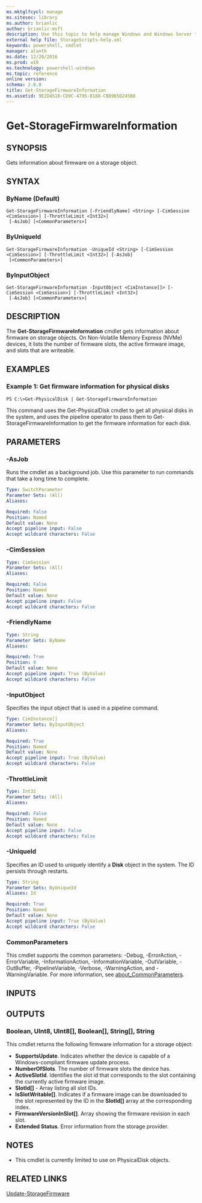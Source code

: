 ```yaml
---
ms.mktglfcycl: manage
ms.sitesec: library
ms.author: brianlic
author: brianlic-msft
description: Use this topic to help manage Windows and Windows Server technologies with Windows PowerShell.
external help file: StorageScripts-help.xml
keywords: powershell, cmdlet
manager: alanth
ms.date: 12/20/2016
ms.prod: w10
ms.technology: powershell-windows
ms.topic: reference
online version: 
schema: 2.0.0
title: Get-StorageFirmwareInformation
ms.assetid: 9E2D4518-CD9C-4795-8188-CB8965D245B8
---
```


# Get-StorageFirmwareInformation

## SYNOPSIS
Gets information about firmware on a storage object.

## SYNTAX

### ByName (Default)
```
Get-StorageFirmwareInformation [-FriendlyName] <String> [-CimSession <CimSession>] [-ThrottleLimit <Int32>]
 [-AsJob] [<CommonParameters>]
```

### ByUniqueId
```
Get-StorageFirmwareInformation -UniqueId <String> [-CimSession <CimSession>] [-ThrottleLimit <Int32>] [-AsJob]
 [<CommonParameters>]
```

### ByInputObject
```
Get-StorageFirmwareInformation -InputObject <CimInstance[]> [-CimSession <CimSession>] [-ThrottleLimit <Int32>]
 [-AsJob] [<CommonParameters>]
```

## DESCRIPTION
The **Get-StorageFirmwareInformation** cmdlet gets information about firmware on storage objects.
On Non-Volatile Memory Express (NVMe) devices, it lists the number of firmware slots, the active firmware image, and slots that are writeable.

## EXAMPLES

### Example 1: Get firmware information for physical disks
```
PS C:\>Get-PhysicalDisk | Get-StorageFirmwareInformation
```

This command uses the Get-PhysicalDisk cmdlet to get all physical disks in the system, and uses the pipeline operator to pass them to Get-StorageFirmwareInformation to get the firmware information for each disk.

## PARAMETERS

### -AsJob
Runs the cmdlet as a background job. Use this parameter to run commands that take a long time to complete.

```yaml
Type: SwitchParameter
Parameter Sets: (All)
Aliases: 

Required: False
Position: Named
Default value: None
Accept pipeline input: False
Accept wildcard characters: False
```

### -CimSession


```yaml
Type: CimSession
Parameter Sets: (All)
Aliases: 

Required: False
Position: Named
Default value: None
Accept pipeline input: False
Accept wildcard characters: False
```

### -FriendlyName


```yaml
Type: String
Parameter Sets: ByName
Aliases: 

Required: True
Position: 0
Default value: None
Accept pipeline input: True (ByValue)
Accept wildcard characters: False
```

### -InputObject
Specifies the input object that is used in a pipeline command.

```yaml
Type: CimInstance[]
Parameter Sets: ByInputObject
Aliases: 

Required: True
Position: Named
Default value: None
Accept pipeline input: True (ByValue)
Accept wildcard characters: False
```

### -ThrottleLimit


```yaml
Type: Int32
Parameter Sets: (All)
Aliases: 

Required: False
Position: Named
Default value: None
Accept pipeline input: False
Accept wildcard characters: False
```

### -UniqueId
Specifies an ID used to uniquely identify a **Disk** object in the system.
The ID persists through restarts.

```yaml
Type: String
Parameter Sets: ByUniqueId
Aliases: Id

Required: True
Position: Named
Default value: None
Accept pipeline input: True (ByValue)
Accept wildcard characters: False
```

### CommonParameters
This cmdlet supports the common parameters: -Debug, -ErrorAction, -ErrorVariable, -InformationAction, -InformationVariable, -OutVariable, -OutBuffer, -PipelineVariable, -Verbose, -WarningAction, and -WarningVariable. For more information, see [about_CommonParameters](http://go.microsoft.com/fwlink/?LinkID=113216).

## INPUTS

## OUTPUTS

### Boolean, UInt8, UInt8[], Boolean[], String[], String
This cmdlet returns the following firmware information for a storage object: 

- **SupportsUpdate**.
Indicates whether the device is capable of a Windows-compliant firmware update process. 
- **NumberOfSlots**.
The number of firmware slots the device has. 
- **ActiveSlotId**.
Identifies the slot id that corresponds to the slot containing the currently active firmware image. 
- **SlotId\[\]** - Array listing all slot IDs. 
- **IsSlotWritable\[\]**.
Indicates if a firmware image can be downloaded to the slot represented by the ID in the **SlotId\[\]** array at the corresponding index. 
- **FirmwareVersionInSlot\[\]**.
Array showing the firmware revision in each slot. 
- **Extended Status**.
Error information from the storage provider.

## NOTES
* This cmdlet is currently limited to use on PhysicalDisk objects.

## RELATED LINKS

[Update-StorageFirmware](./Update-StorageFirmware.md)

